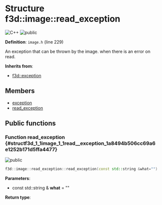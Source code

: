 # Structure f3d::image::read\_exception

![][C++]
![][public]

**Definition**: `image.h` (line 229)



An exception that can be thrown by the image. when there is an error on read.

**Inherits from**:

* [f3d::exception](structf3d_1_1exception.md)

## Members

* [exception](structf3d_1_1exception.md#structf3d_1_1exception_1aef4c85042406694200c7f8793785692d)
* [read\_exception](structf3d_1_1image_1_1read__exception.md#structf3d_1_1image_1_1read__exception_1a8494b506cc69a6e1252b171d5ffa4477)

## Public functions

### Function read\_exception {#structf3d_1_1image_1_1read__exception_1a8494b506cc69a6e1252b171d5ffa4477}

![][public]


```cpp
f3d::image::read_exception::read_exception(const std::string &what="")
```








**Parameters**:

* const std::string & **what** = "" 

**Return type**: 



[public]: https://img.shields.io/badge/-public-brightgreen (public)
[C++]: https://img.shields.io/badge/language-C%2B%2B-blue (C++)
[const]: https://img.shields.io/badge/-const-lightblue (const)
[protected]: https://img.shields.io/badge/-protected-yellow (protected)
[static]: https://img.shields.io/badge/-static-lightgrey (static)
[private]: https://img.shields.io/badge/-private-red (private)